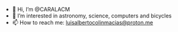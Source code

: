 - 👋 Hi, I’m @CARALACM
- 👀 I’m interested in astronomy, science, computers and bicycles
- 📫 How to reach me: luisalbertocolinmacias@proton.me

<!---
CARALACM/CARALACM is a ✨ special ✨ repository because its `README.md` (this file) appears on your GitHub profile.
You can click the Preview link to take a look at your changes.
--->
